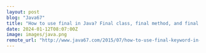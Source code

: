 ```yaml
---
layout: post
blog: "Java67"
title: "How to use final in Java? Final class, final method, and final variables Example"
date: 2024-01-12T08:07:00Z
image: images/java.png
remote_url: "http://www.java67.com/2015/07/how-to-use-final-keyword-in-java-example.html"
---
```

